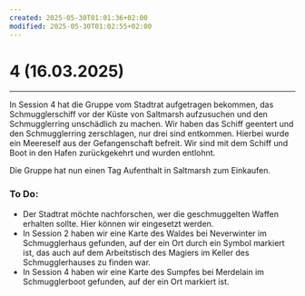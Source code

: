 ```yaml
---
created: 2025-05-30T01:01:36+02:00
modified: 2025-05-30T01:02:55+02:00
---
```


# 4 (16.03.2025)

* * *

In Session 4 hat die Gruppe vom Stadtrat aufgetragen bekommen, das Schmugglerschiff vor der Küste von Saltmarsh aufzusuchen und den Schmugglerring unschädlich zu machen. Wir haben das Schiff geentert und den Schmugglerring zerschlagen, nur drei sind entkommen. Hierbei wurde ein Meereself aus der Gefangenschaft befreit. Wir sind mit dem Schiff und Boot in den Hafen zurückgekehrt und wurden entlohnt.

Die Gruppe hat nun einen Tag Aufenthalt in Saltmarsh zum Einkaufen.

### To Do:
- Der Stadtrat möchte nachforschen, wer die geschmuggelten Waffen erhalten sollte. Hier können wir eingesetzt werden.
- In Session 2 haben wir eine Karte des Waldes bei Neverwinter im Schmugglerhaus gefunden, auf der ein Ort durch ein Symbol markiert ist, das auch auf dem Arbeitstisch des Magiers im Keller des Schmugglerhauses zu finden war.
- In Session 4 haben wir eine Karte des Sumpfes bei Merdelain im Schmugglerboot gefunden, auf der ein Ort markiert ist.
